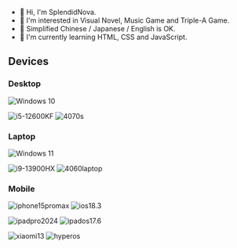 - 👋 Hi, I'm SplendidNova.
- 👀 I'm interested in Visual Novel, Music Game and Triple-A Game.
- 💬 Simplified Chinese / Japanese / English is OK.
- 🌱 I'm currently learning HTML, CSS and JavaScript.

## Devices
### Desktop
![Windows 10](https://img.shields.io/badge/Windows_10_23H2-0078D4?logoColor=fff&logo=data:image/svg+xml;base64,PHN2ZyB4bWxucz0iaHR0cDovL3d3dy53My5vcmcvMjAwMC9zdmciIHdpZHRoPSIxZW0iIGhlaWdodD0iMWVtIiB2aWV3Qm94PSIwIDAgMjQgMjQiPjxwYXRoIGZpbGw9IiNmZmZmZmYiIGQ9Ik0wIDBoMTEuMzc3djExLjM3MkgwWm0xMi42MjMgMEgyNHYxMS4zNzJIMTIuNjIzWk0wIDEyLjYyM2gxMS4zNzdWMjRIMFptMTIuNjIzIDBIMjRWMjRIMTIuNjIzIi8+PC9zdmc+)

![i5-12600KF](https://img.shields.io/badge/i5--12600KF-00285a?logo=intel&logoColor=white)
![4070s](https://img.shields.io/badge/RTX_4070_Super-000000?logo=nvidia&logoColor=white)

### Laptop
![Windows 11](https://img.shields.io/badge/Windows_11_23H2-0078D4?logo=data:image/svg+xml;base64,PHN2ZyB4bWxucz0iaHR0cDovL3d3dy53My5vcmcvMjAwMC9zdmciIHdpZHRoPSIxZW0iIGhlaWdodD0iMWVtIiB2aWV3Qm94PSIwIDAgMjQgMjQiPjxwYXRoIGZpbGw9IiNmZmZmZmYiIGQ9Ik0wIDBoMTEuMzc3djExLjM3MkgwWm0xMi42MjMgMEgyNHYxMS4zNzJIMTIuNjIzWk0wIDEyLjYyM2gxMS4zNzdWMjRIMFptMTIuNjIzIDBIMjRWMjRIMTIuNjIzIi8+PC9zdmc+)

![i9-13900HX](https://img.shields.io/badge/i9--13900HX-00285a?logo=intel&logoColor=white)
![4060laptop](https://img.shields.io/badge/RTX_4060_Laptop-000000?logo=nvidia&logoColor=white)

### Mobile
![iphone15promax](https://img.shields.io/badge/iPhone_15_Pro_Max-da8cbe?logo=apple&logoColor=white)
![ios18.3](https://img.shields.io/badge/18.3-000000?logo=ios&logoColor=white)

![ipadpro2024](https://img.shields.io/badge/iPad_Pro_2024-000?logo=apple&logoColor=fff)
![ipados17.6](https://img.shields.io/badge/17.6-000000?logo=ios&logoColor=white)

![xiaomi13](https://img.shields.io/badge/Xiaomi_13-1e1e2a?logo=xiaomi&logoColor=white)
![hyperos](https://img.shields.io/badge/HyperOS_2.0.100.0-1e1e2a?logo=hyper&logoColor=white)

